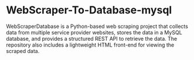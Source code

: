 # WebScraper-To-Database-mysql
WebScraperDatabase is a Python-based web scraping project that collects data from multiple service provider websites, stores the data in a MySQL database, and provides a structured REST API to retrieve the data. The repository also includes a lightweight HTML front-end for viewing the scraped data.
